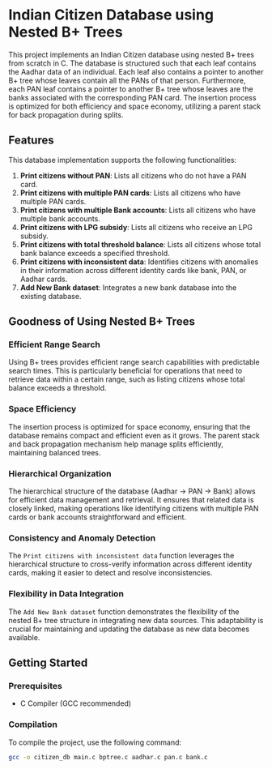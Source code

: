 # Indian Citizen Database using Nested B+ Trees

This project implements an Indian Citizen database using nested B+ trees from scratch in C. The database is structured such that each leaf contains the Aadhar data of an individual. Each leaf also contains a pointer to another B+ tree whose leaves contain all the PANs of that person. Furthermore, each PAN leaf contains a pointer to another B+ tree whose leaves are the banks associated with the corresponding PAN card. The insertion process is optimized for both efficiency and space economy, utilizing a parent stack for back propagation during splits. 

## Features

This database implementation supports the following functionalities:

1. **Print citizens without PAN**: Lists all citizens who do not have a PAN card.
2. **Print citizens with multiple PAN cards**: Lists all citizens who have multiple PAN cards.
3. **Print citizens with multiple Bank accounts**: Lists all citizens who have multiple bank accounts.
4. **Print citizens with LPG subsidy**: Lists all citizens who receive an LPG subsidy.
5. **Print citizens with total threshold balance**: Lists all citizens whose total bank balance exceeds a specified threshold.
6. **Print citizens with inconsistent data**: Identifies citizens with anomalies in their information across different identity cards like bank, PAN, or Aadhar cards.
7. **Add New Bank dataset**: Integrates a new bank database into the existing database.

## Goodness of Using Nested B+ Trees

### Efficient Range Search
Using B+ trees provides efficient range search capabilities with predictable search times. This is particularly beneficial for operations that need to retrieve data within a certain range, such as listing citizens whose total balance exceeds a threshold.

### Space Efficiency
The insertion process is optimized for space economy, ensuring that the database remains compact and efficient even as it grows. The parent stack and back propagation mechanism help manage splits efficiently, maintaining balanced trees.

### Hierarchical Organization
The hierarchical structure of the database (Aadhar -> PAN -> Bank) allows for efficient data management and retrieval. It ensures that related data is closely linked, making operations like identifying citizens with multiple PAN cards or bank accounts straightforward and efficient.

### Consistency and Anomaly Detection
The `Print citizens with inconsistent data` function leverages the hierarchical structure to cross-verify information across different identity cards, making it easier to detect and resolve inconsistencies.

### Flexibility in Data Integration
The `Add New Bank dataset` function demonstrates the flexibility of the nested B+ tree structure in integrating new data sources. This adaptability is crucial for maintaining and updating the database as new data becomes available.

## Getting Started

### Prerequisites
- C Compiler (GCC recommended)

### Compilation
To compile the project, use the following command:
```sh
gcc -o citizen_db main.c bptree.c aadhar.c pan.c bank.c
